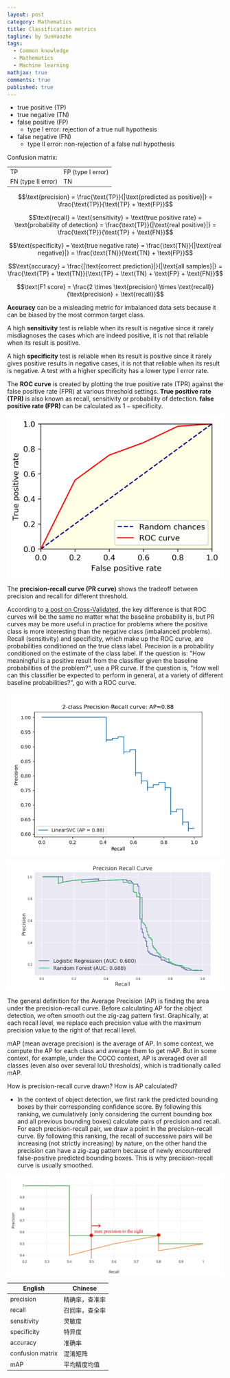 ```yaml
---
layout: post
category: Mathematics
title: Classification metrics
tagline: by SunHaozhe
tags: 
  - Common knowledge
  - Mathematics
  - Machine learning
mathjax: true
comments: true
published: true
---
```



* true positive (TP) 
* true negative (TN)
* false positive (FP)
    * type I error: rejection of a true null hypothesis
* false negative (FN) 
    * type II error: non-rejection of a false null hypothesis 


Confusion matrix:

| | |
|-|-|
| TP                 | FP (type I error) |
| FN (type II error) | TN                |





$$\text{precision} = \frac{\text{TP}}{|\text{predicted as positive}|} = \frac{\text{TP}}{\text{TP} + \text{FP}}$$

$$\text{recall} = \text{sensitivity} = \text{true positive rate} = \text{probability of detection} = \frac{\text{TP}}{|\text{real positive}|} = \frac{\text{TP}}{\text{TP} + \text{FN}}$$

$$\text{specificity} = \text{true negative rate} = \frac{\text{TN}}{|\text{real negative}|} = \frac{\text{TN}}{\text{TN} + \text{FP}}$$

$$\text{accuracy} = \frac{|\text{correct prediction}|}{|\text{all samples}|} = \frac{\text{TP} + \text{TN}}{\text{TP} + \text{TN} + \text{FP} + \text{FN}}$$

$$\text{F1 score} = \frac{2 \times \text{precision} \times \text{recall}}{\text{precision} + \text{recall}}$$



**Accuracy** can be a misleading metric for imbalanced data sets because it can be biased by the most common target class. 

A high **sensitivity** test is reliable when its result is negative since it rarely misdiagnoses the cases which are indeed positive, it is not that reliable when its result is positive. 

A high **specificity** test is reliable when its result is positive since it rarely gives positive results in negative cases, it is not that reliable when its result is negative. A test with a higher specificity has a lower type I error rate.

The **ROC curve** is created by plotting the true positive rate (TPR) against the false positive rate (FPR) at various threshold settings. **True positive rate (TPR)** is also known as recall, sensitivity or probability of detection. **false positive rate (FPR)** can be calculated as $1 - \text{specificity}$. 

![roc_curve](/assets/images/blog/roc_curve.png)


The **precision-recall curve (PR curve)** shows the tradeoff between precision and recall for different threshold. 

According to [a post on Cross-Validated](https://stats.stackexchange.com/questions/7207/roc-vs-precision-and-recall-curves), the key difference is that ROC curves will be the same no matter what the baseline probability is, but PR curves may be more useful in practice for problems where the positive class is more interesting than the negative class (imbalanced problems). Recall (sensitivity) and specificity, which make up the ROC curve, are probabilities conditioned on the true class label. Precision is a probability conditioned on the estimate of the class label. If the question is: "How meaningful is a positive result from the classifier given the baseline probabilities of the problem?", use a PR curve. If the question is, "How well can this classifier be expected to perform in general, at a variety of different baseline probabilities?", go with a ROC curve.



![pr_curve_example](/assets/images/blog/pr_curve_example.png)

![pr_curve_example_2](/assets/images/blog/pr_curve_example_2.png)


The general definition for the Average Precision (AP) is finding the area under the precision-recall curve. Before calculating AP for the object detection, we often smooth out the zig-zag pattern first. Graphically, at each recall level, we replace each precision value with the maximum precision value to the right of that recall level. 

mAP (mean average precision) is the average of AP. In some context, we compute the AP for each class and average them to get mAP. But in some context, for example, under the COCO context, AP is averaged over all classes (even also over several IoU thresholds), which is traditionally called mAP. 

How is precision-recall curve drawn? How is AP calculated? 
* In the context of object detection, we first rank the predicted bounding boxes by their corresponding confidence score. By following this ranking, we cumulatively (only considering the current bounding box and all previous bounding boxes) calculate pairs of precision and recall. For each precision-recall pair, we draw a point in the precision-recall curve. By following this ranking, the recall of successive pairs will be increasing (not strictly increasing) by nature, on the other hand the precision can have a zig-zag pattern because of newly encountered false-positive predicted bounding boxes. This is why precision-recall curve is usually smoothed. 

![pr_curve_smoothing](/assets/images/blog/pr_curve_smoothing.jpeg)



| English   | Chinese        |
|-----------|----------------|
| precision | 精确率，查准率 |
| recall    | 召回率，查全率 |
| sensitivity    | 灵敏度 |
| specificity    | 特异度 |
| accuracy    | 准确率 |
| confusion matrix    | 混淆矩阵 |
| mAP    | 平均精度均值 |
















